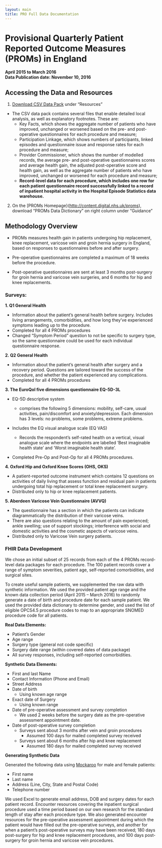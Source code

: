 ```yaml
---
layout: main
title: PRO Full Data Documentation
---
```


# Provisional Quarterly Patient Reported Outcome Measures (PROMs) in England 
**April 2015 to March 2016**    
**Data Publication date: November 10, 2016**

## Accessing the Data and Resources

1. [Download CSV Data Pack](http://content.digital.nhs.uk/catalogue/PUB22172) under “Resources”
  * The CSV data pack contains several files that enable detailed local analysis, as well as explanatory footnotes. These are:
    * Key Facts, which shows the aggregate number of patients who have improved, unchanged or worsened based on the pre- and post- operative questionnaires for each procedure and measure;
    * Participation Linkage, which shows numbers of participants, linked episodes and questionnaire issue and response rates for each procedure and measure;
    * Provider Commissioner, which shows the number of modelled records, the average pre- and post-operative questionnaires scores and average health gain, the adjusted post-operative score and health gain, as well as the aggregate number of patients who have improved, unchanged or worsened for each procedure and measure;
    * **Record-level data for each procedure, which includes one row for each patient questionnaire record successfully linked to a record of inpatient hospital activity in the Hospital Episode Statistics data warehouse.**

2.	On the [PROMs Homepage}(http://content.digital.nhs.uk/proms), download “PROMs Data Dictionary” on right column under “Guidance” 



## Methodology Overview

* PROMs measures health gain in patients undergoing hip replacement, knee replacement, varicose vein and groin hernia surgery in England, based on responses to questionnaires before and after surgery. 

* Pre-operative questionnaires are completed a maximum of 18 weeks before the procedure.
* Post-operative questionnaires are sent at least 3 months post-surgery for groin hernia and varicose vein surgeries, and 6 months for hip and knee replacements. 


### Surveys:

**1. Q1 General Health**
  * Information about the patient’s general health before surgery. Includes living arrangements, comorbidities, and how long they’ve experienced symptoms leading up to the procedure. 
  * Completed for all 4 PROMs procedures
  * Changed “Symptom Period” question to not be specific to surgery type, so the same questionnaire could be used for each individual questionnaire response. 

**2. Q2 General Health** 
  * Information about the patient’s general health after surgery and a recovery period. Questions are tailored toward the success of the procedure, and whether the patient experienced any complications. 
  * Completed for all 4 PROMs procedures

**3. The EuroQol five dimensions questionnaire EQ-5D-3L** 
  * EQ-5D descriptive system
    * comprises the following 5 dimensions: mobility, self-care, usual activities, pain/discomfort and anxiety/depression. Each dimension has 3 levels: no problems, some problems, extreme problems. 

  * Includes the EQ visual analogue scale (EQ VAS)
    * Records the respondent’s self-rated health on a vertical, visual analogue scale where the endpoints are labelled ‘Best imaginable health state’ and ‘Worst imaginable health state’.

  * Completed Pre-Op and Post-Op for all 4 PROMs procedures. 

**4. Oxford Hip and Oxford Knee Scores (OHS, OKS)**
  * A patient-reported outcome instrument which contains 12 questions on activities of daily living that assess function and residual pain in patients undergoing total hip replacement or total knee replacement surgery.
  * Distributed only to hip or knee replacement patients.

**5. Aberdeen Varicose Vein Questionnaire (AVVQ)**
  * The questionnaire has a section in which the patients can indicate diagrammatically the distribution of their varicose veins. 
  * There are also questions relating to the amount of pain experienced; ankle swelling; use of support stockings; interference with social and domestic activities and the cosmetic aspects of varicose veins.
  * Distributed only to Varicose Vein surgery patients.

### FHIR Data Development

We chose an initial subset of 25 records from each of the 4 PROMs record-level data packages for each procedure. The 100 patient records cover a range of symptom severities, patient age, self-reported comorbidities, and surgical sites. 

To create useful sample patients, we supplemented the raw data with synthetic information. We used the provided patient age range and the known data collection period (April 2015 – March 2016) to randomly generate a date of birth and procedure date for each sample patient. We used the provided data dictionary to determine gender, and used the list of eligible OPCS4.5 procedure codes to map to an appropriate SNOMED procedure code for all patients. 


**Real Data Elements:**

 * Patient’s Gender
 * Age range
 * Surgery type (general not code specific)
 * Surgery date range (within covered dates of data package)
 * All survey responses, including self-reported comorbidities.


**Synthetic Data Elements:**

 * First and last Name
 * Contact Information (Phone and Email)
 * Street Address
 * Date of birth
   * Using known age range
 * Exact date of Surgery
   * Using known range
 * Date of pre-operative assessment and survey completion
   * We used 2 weeks before the surgery date as the pre-operative assessment appointment date. 
 * Date of post-operative survey completion
   * Surveys sent about 3 months after vein and groin procedures
     * Assumed 100 days for mailed completed survey received
   * Surveys sent about 6 months after hip and knee replacement
     * Assumed 180 days for mailed completed survey received


**Generating Synthetic Data**

Generated the following data using [Mockaroo](https://www.mockaroo.com) for male and female patients: 

 * First name
 * Last name	
 * Address (Line, City, State and Postal Code)
 * Telephone number

We used Excel to generate email address, DOB and surgery dates for each patient record. Encounter resources covering the inpatient surgical procedure used a time period based on our own research for the standard length of stay after each procedure type. We also generated encounter resources for the pre-operative assessment appointment during which the patient would have filled out the pre-operative surveys, and another for when a patient’s post-operative surveys may have been received; 180 days post-surgery for hip and knee replacement procedures, and 100 days post-surgery for groin hernia and varicose vein procedures. 











